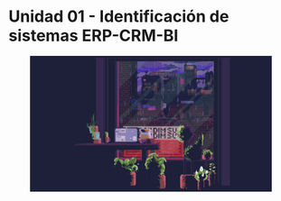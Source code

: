# Unidad 01 - Identificación de sistemas ERP-CRM-BI

<div align=center>
    <img src="../../extras/view.gif" alt="view" width="85%">
</div>
